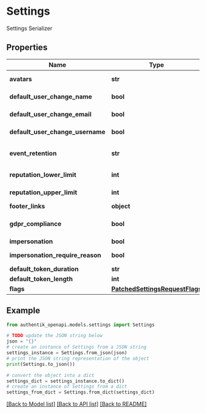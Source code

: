 # Settings

Settings Serializer

## Properties

Name | Type | Description | Notes
------------ | ------------- | ------------- | -------------
**avatars** | **str** | Configure how authentik should show avatars for users. | [optional] 
**default_user_change_name** | **bool** | Enable the ability for users to change their name. | [optional] 
**default_user_change_email** | **bool** | Enable the ability for users to change their email address. | [optional] 
**default_user_change_username** | **bool** | Enable the ability for users to change their username. | [optional] 
**event_retention** | **str** | Events will be deleted after this duration.(Format: weeks&#x3D;3;days&#x3D;2;hours&#x3D;3,seconds&#x3D;2). | [optional] 
**reputation_lower_limit** | **int** | Reputation cannot decrease lower than this value. Zero or negative. | [optional] 
**reputation_upper_limit** | **int** | Reputation cannot increase higher than this value. Zero or positive. | [optional] 
**footer_links** | **object** |  | [optional] 
**gdpr_compliance** | **bool** | When enabled, all the events caused by a user will be deleted upon the user&#39;s deletion. | [optional] 
**impersonation** | **bool** | Globally enable/disable impersonation. | [optional] 
**impersonation_require_reason** | **bool** | Require administrators to provide a reason for impersonating a user. | [optional] 
**default_token_duration** | **str** | Default token duration | [optional] 
**default_token_length** | **int** | Default token length | [optional] 
**flags** | [**PatchedSettingsRequestFlags**](PatchedSettingsRequestFlags.md) |  | 

## Example

```python
from authentik_openapi.models.settings import Settings

# TODO update the JSON string below
json = "{}"
# create an instance of Settings from a JSON string
settings_instance = Settings.from_json(json)
# print the JSON string representation of the object
print(Settings.to_json())

# convert the object into a dict
settings_dict = settings_instance.to_dict()
# create an instance of Settings from a dict
settings_from_dict = Settings.from_dict(settings_dict)
```
[[Back to Model list]](../README.md#documentation-for-models) [[Back to API list]](../README.md#documentation-for-api-endpoints) [[Back to README]](../README.md)


